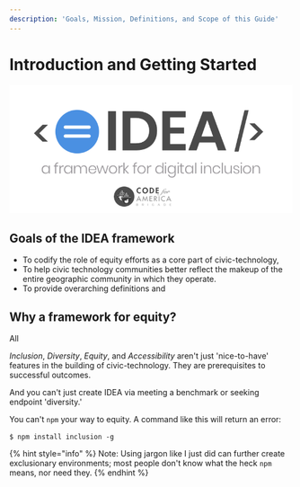 ```yaml
---
description: 'Goals, Mission, Definitions, and Scope of this Guide'
---
```


# Introduction and Getting Started

![](../.gitbook/assets/idea-framework.png)



## Goals of the IDEA framework

* To codify the role of equity efforts as a core part of civic-technology,
* To help civic technology communities better reflect the makeup of the entire geographic community in which they operate.
* To provide overarching definitions and 

## Why a framework for equity?

All 



_Inclusion_, _Diversity_, _Equity_, and _Accessibility_ aren't just 'nice-to-have' features in the building of civic-technology. They are prerequisites to successful outcomes.

And you can't just create IDEA via meeting a benchmark or seeking endpoint 'diversity.' 

You can't `npm` your way to equity. A command like this will return an error:

```
$ npm install inclusion -g
```

{% hint style="info" %}
 Note: Using jargon like I just did can further create exclusionary environments; most people don't know what the heck `npm` means, nor need they.
{% endhint %}



